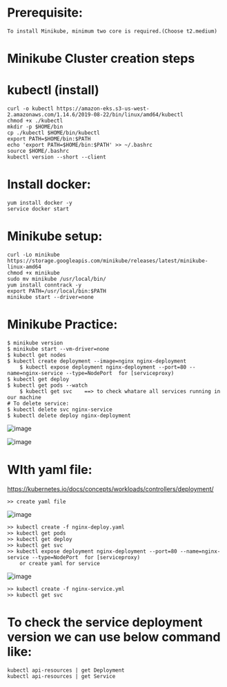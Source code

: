 # Prerequisite:

	To install Minikube, minimum two core is required.(Choose t2.medium)

# Minikube Cluster creation steps

# kubectl (install)
	curl -o kubectl https://amazon-eks.s3-us-west-2.amazonaws.com/1.14.6/2019-08-22/bin/linux/amd64/kubectl
	chmod +x ./kubectl
	mkdir -p $HOME/bin
	cp ./kubectl $HOME/bin/kubectl
	export PATH=$HOME/bin:$PATH
	echo 'export PATH=$HOME/bin:$PATH' >> ~/.bashrc
	source $HOME/.bashrc
	kubectl version --short --client

# Install docker:
	yum install docker -y
	service docker start

# Minikube setup:
	curl -Lo minikube https://storage.googleapis.com/minikube/releases/latest/minikube-linux-amd64
	chmod +x minikube
	sudo mv minikube /usr/local/bin/
	yum install conntrack -y
	export PATH=/usr/local/bin:$PATH
	minikube start --driver=none

# Minikube Practice:

	$ minikube version
	$ minikube start --vm-driver=none
	$ kubectl get nodes
	$ kubectl create deployment --image=nginx nginx-deployment
        $ kubectl expose deployment nginx-deployment --port=80 --name=nginx-service --type=NodePort  for [serviceproxy)
	$ kubectl get deploy
	$ kubectl get pods --watch
    	$ kubectl get svc    ==> to check whatare all services running in our machine
	# To delete service:
	$ kubectl delete svc nginx-service
	$ kubectl delete deploy nginx-deployment 
	
![image](https://user-images.githubusercontent.com/54719289/111619476-898a5a80-87dd-11eb-9acd-be5e95d820b0.png)

	
![image](https://user-images.githubusercontent.com/54719289/111618683-965a7e80-87dc-11eb-9cd2-d7bba19941a9.png)


# WIth yaml file:
https://kubernetes.io/docs/concepts/workloads/controllers/deployment/
	
	>> create yaml file
![image](https://user-images.githubusercontent.com/54719289/111621466-eedf4b00-87df-11eb-92c2-e07a8f27093e.png)

	>> kubectl create -f nginx-deploy.yaml
	>> kubectl get pods
	>> kubectl get deploy
	>> kubectl get svc 
	>> kubectl expose deployment nginx-deployment --port=80 --name=nginx-service --type=NodePort  for [serviceproxy)
        or create yaml for service
	
![image](https://user-images.githubusercontent.com/54719289/111622451-1da9f100-87e1-11eb-95db-0e991106bc69.png)
        
	>> kubectl create -f nginx-service.yml
	>> kubectl get svc
	
	
# To check the service deployment version we can use below command like:

	kubectl api-resources | get Deployment
	kubectl api-resources | get Service
	
	

		
